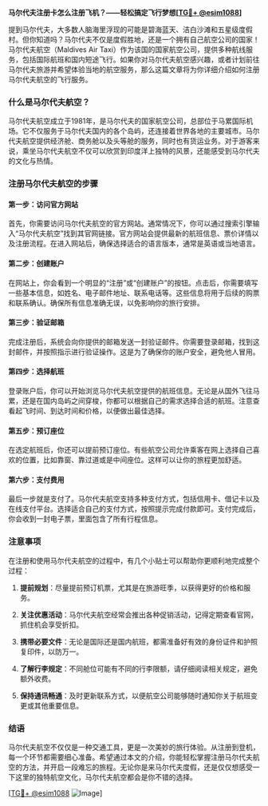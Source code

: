 **马尔代夫注册卡怎么注册飞机？——轻松搞定飞行梦想[[TG💪+ @esim1088](https://t.me/s/esim1088)]**

提到马尔代夫，大多数人脑海里浮现的可能是碧海蓝天、洁白沙滩和五星级度假村。但你知道吗？马尔代夫不仅是度假胜地，还是一个拥有自己航空公司的国家！马尔代夫航空（Maldives Air Taxi）作为该国的国家航空公司，提供多种航线服务，包括国际航班和国内短途飞行。如果你对马尔代夫航空感兴趣，或者计划前往马尔代夫旅游并希望体验当地的航空服务，那么这篇文章将为你详细介绍如何注册马尔代夫航空的飞行服务。

### 什么是马尔代夫航空？

马尔代夫航空成立于1981年，是马尔代夫的国家航空公司，总部位于马累国际机场。它不仅服务于马尔代夫国内的各个岛屿，还连接着世界各地的主要城市。马尔代夫航空提供经济舱、商务舱以及头等舱的服务，同时也有货运业务。对于游客来说，乘坐马尔代夫航空不仅可以欣赏到印度洋上独特的风景，还能感受到马尔代夫的文化与热情。

### 注册马尔代夫航空的步骤

#### 第一步：访问官方网站

首先，你需要访问马尔代夫航空的官方网站。通常情况下，你可以通过搜索引擎输入“马尔代夫航空”找到其官网链接。官方网站会提供最新的航班信息、票价详情以及注册流程。在进入网站后，确保选择适合的语言版本，通常是英语或当地语言。

#### 第二步：创建账户

在网站上，你会看到一个明显的“注册”或“创建账户”的按钮。点击后，你需要填写一些基本信息，如姓名、电子邮件地址、联系电话等。这些信息将用于后续的购票和联系确认。确保所有信息准确无误，以免影响你的旅行安排。

#### 第三步：验证邮箱

完成注册后，系统会向你提供的邮箱发送一封验证邮件。你需要登录邮箱，找到这封邮件，并按照指示进行验证操作。这是为了确保你的账户安全，避免他人冒用。

#### 第四步：选择航班

登录账户后，你可以开始浏览马尔代夫航空提供的航班信息。无论是从国外飞往马累，还是在国内岛屿之间穿梭，你都可以根据自己的需求选择合适的航班。注意查看起飞时间、到达时间和价格，以便做出最佳选择。

#### 第五步：预订座位

在选定航班后，你还可以提前预订座位。有些航空公司允许乘客在网上选择自己喜欢的位置，比如靠窗、靠过道或是中间座位。这样可以让你的旅程更加舒适。

#### 第六步：支付费用

最后一步就是支付了。马尔代夫航空支持多种支付方式，包括信用卡、借记卡以及在线支付平台。选择适合自己的支付方式，按照提示完成付款即可。支付完成后，你会收到一封电子票，里面包含了所有行程信息。

### 注意事项

在注册和使用马尔代夫航空的过程中，有几个小贴士可以帮助你更顺利地完成整个过程：

1. **提前规划**：尽量提前预订机票，尤其是在旅游旺季，以获得更好的价格和服务。
   
2. **关注优惠活动**：马尔代夫航空经常会推出各种促销活动，记得定期查看官网，抓住机会享受折扣。

3. **携带必要文件**：无论是国际还是国内航班，都需准备好有效的身份证件和护照复印件，以防万一。

4. **了解行李规定**：不同舱位可能有不同的行李限额，请仔细阅读相关规定，避免额外收费。

5. **保持通讯畅通**：及时更新联系方式，以便航空公司能够随时通知你关于航班变更或其他重要信息。

### 结语

马尔代夫航空不仅仅是一种交通工具，更是一次美妙的旅行体验。从注册到登机，每一个环节都需要细心准备。希望通过本文的介绍，你能轻松掌握注册马尔代夫航空的方法，并开启一段难忘的旅程。无论你是来马尔代夫度假，还是仅仅想感受一下这里的独特航空文化，马尔代夫航空都会是你不错的选择。

[[TG💪+ @esim1088](https://t.me/s/esim1088) ![Image](https://i.postimg.cc/4NQfJmqS/Snipaste-2025-05-13-00-14-12.png)]